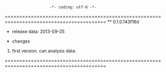                         -*- coding: utf-8 -*-
=========================================================================================
** 0.1.0.143f18d

* release data: 
2013-09-25 

* changes 

1) first version. can analysis data.

=========================================================================================